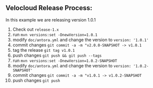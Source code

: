 ## Velocloud Release Process:
In this example we are releasing version 1.0.1

1) Check out `release-1.x`
2) run `mvn versions:set -DnewVersion=1.0.1` 
3) modify `doc/antora.yml` and change the version to `version: '1.0.1'`
4) commit changes `git commit -a -m "v2.0.0-SNAPSHOT -> v1.0.1`
5) tag the release `git tag v1.0.1`
6) push changes `git push && git push --tags`
7) run `mvn versions:set -DnewVersion=1.0.2-SNAPSHOT` 
8) modify `doc/antora.yml` and change the version to `version: '1.0.2-SNAPSHOT'`
9) commit changes `git commit -a -m "v1.0.1 -> v1.0.2-SNAPSHOT`
10) push changes `git push`
